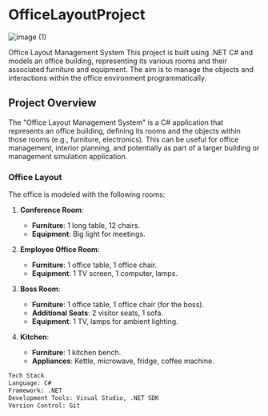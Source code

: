 # OfficeLayoutProject

![image (1)](https://github.com/user-attachments/assets/fc926af8-c197-4ed4-afd4-5b261c139ae3)

Office Layout Management System
This project is built using .NET C# and models an office building, representing its various rooms and their associated furniture and equipment. The aim is to manage the objects and interactions within the office environment programmatically.



## Project Overview

The "Office Layout Management System" is a C# application that represents an office building, defining its rooms and the objects within those rooms (e.g., furniture, electronics). This can be useful for office management, interior planning, and potentially as part of a larger building or management simulation application.

### Office Layout

The office is modeled with the following rooms:

1. **Conference Room**:
   - **Furniture**: 1 long table, 12 chairs.
   - **Equipment**: Big light for meetings.
   
2. **Employee Office Room**:
   - **Furniture**: 1 office table, 1 office chair.
   - **Equipment**: 1 TV screen, 1 computer, lamps.
   
3. **Boss Room**:
   - **Furniture**: 1 office table, 1 office chair (for the boss).
   - **Additional Seats**: 2 visitor seats, 1 sofa.
   - **Equipment**: 1 TV, lamps for ambient lighting.

4. **Kitchen**:
   - **Furniture**: 1 kitchen bench.
   - **Appliances**: Kettle, microwave, fridge, coffee machine.

```bash
Tech Stack
Language: C#
Framework: .NET
Development Tools: Visual Studio, .NET SDK
Version Control: Git
```

